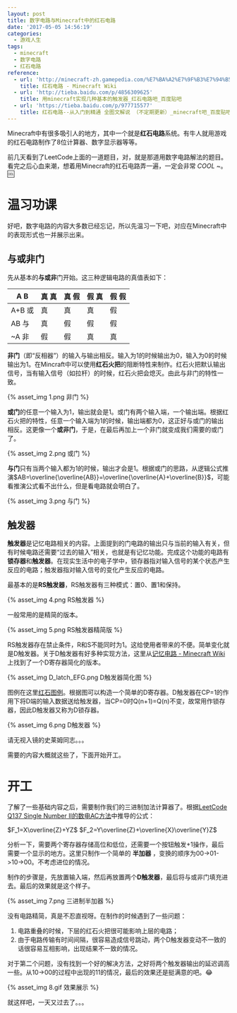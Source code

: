 ```yaml
---
layout: post
title: 数字电路与Minecraft中的红石电路
date: '2017-05-05 14:56:19'
categories:
  - 游戏人生
tags:
  - minecraft
  - 数字电路
  - 红石电路
reference:
  - url: 'http://minecraft-zh.gamepedia.com/%E7%BA%A2%E7%9F%B3%E7%94%B5%E8%B7%AF'
    title: 红石电路 - Minecraft Wiki
  - url: 'http://tieba.baidu.com/p/4856309625'
    title: 用minecraft实现几种基本的触发器_红石电路吧_百度贴吧
  - url: 'https://tieba.baidu.com/p/977715577'
    title: 红石电路--从入门到精通 全图文解说 （不定期更新）_minecraft吧_百度贴吧
---
```


Minecraft中有很多吸引人的地方，其中一个就是**红石电路**系统。有牛人就用游戏的红石电路制作了8位计算器、数字显示器等等。

前几天看到了LeetCode上面的一道题目，对，就是那道用数字电路解法的题目。看完之后心血来潮，想着用Minecraft的红石电路弄一遍，一定会非常 _COOL_ ~。:cool:

# 温习功课

好吧，数字电路的内容大多数已经忘记，所以先温习一下吧，对应在Minecraft中的表现形式也一并展示出来。

## 与或非门

先从基本的**与或非**门开始。这三种逻辑电路的真值表如下：

| A B    | 真 真 | 真 假 | 假 真 | 假 假 |
| ------ | ----- | ----- | ----- | ----- |
| A+B 或 | 真    | 真    | 真    | 假   |
| AB  与 | 真    | 假    | 假    | 假   |
| ~A  非 | 假    | 假    | 真    | 真   |

**非门**（即“反相器”）的输入与输出相反。输入为1的时候输出为0，输入为0的时候输出为1。在Mincraft中可以使用**红石火把**的阻断特性来制作。红石火把默认输出信号，当有输入信号（如拉杆）的时候，红石火把会熄灭。由此与非门的特性一致。

{% asset_img 1.png 非门 %}

**或门**的任意一个输入为1，输出就会是1。或门有两个输入端，一个输出端。根据红石火把的特性，任意一个输入端为1的时候，输出端都为0，这正好与或门的输出相反。这更像一个**或非门**，于是，在最后再加上一个非门就变成我们需要的或门了。

{% asset_img 2.png 或门 %}

**与门**只有当两个输入都为1的时候，输出才会是1。根据或门的思路，从逻辑公式推演$AB=\overline{\overline{AB}}=\overline{\overline{A}+\overline{B}}$，可能看推演公式看不出什么，但是看电路就会明白了。

{% asset_img 3.png 与门 %}

## 触发器

**触发器**是记忆电路相关的内容。上面提到的门电路的输出只与当前的输入有关，但有时候电路还需要“过去的输入”相关，也就是有记忆功能。完成这个功能的电路有**锁存器**和**触发器**。在现实生活中的电子学中，锁存器指对输入信号的某个状态产生反应的电路；触发器指对输入信号的变化产生反应的电路。

最基本的是**RS触发器**，RS触发器有三种模式：置0、置1和保持。

{% asset_img 4.png RS触发器 %}

一般常用的是精简的版本。

{% asset_img 5.png RS触发器精简版 %}

RS触发器存在禁止条件，R和S不能同时为1。这给使用者带来的不便。简单变化就是D触发器。关于D触发器有好多种实现方法，这里从[记忆电路 - Minecraft Wiki](http://minecraft-zh.gamepedia.com/%E8%AE%B0%E5%BF%86%E7%94%B5%E8%B7%AF#D.E8.A7.A6.E5.8F.91.E5.99.A8.E4.B8.8E.E9.97.A8.E6.8E.A7D.E9.94.81.E5.AD.98.E5.99.A8)上找到了一个D寄存器简化的版本。

{% asset_img D_latch_EFG.png D触发器简化图 %}

图例在这里[红石图例](http://minecraft-zh.gamepedia.com/%E7%BA%A2%E7%9F%B3%E5%9B%BE%E4%BE%8B)。根据图可以构造一个简单的D寄存器。D触发器在CP=1的作用下将D端的输入数据送给触发器，当CP=0时Q(n+1)=Q(n)不变，故常用作锁存器，因此D触发器又称为D锁存器。

{% asset_img 6.png D触发器 %}

请无视入镜的史莱姆同志。。。

需要的内容大概就这些了，下面开始开工。

# 开工

了解了一些基础内容之后，需要制作我们的三进制加法计算器了。根据[LeetCode Q137 Single Number II的数电AC方法](/2017/04/27/single-number-ii-solved-using-circult-design-and-digital-logic/)中推导的公式：

$F_1=X\overline{Z}+YZ$
$F_2=Y\overline{Z}+\overline{X}\overline{Y}Z$

分析一下，需要两个寄存器存储高位和低位，还需要一个按钮触发+1操作，最后需要一个显示的地方。这里只制作一个简单的 __半加器__ ，变换的顺序为00->01->10->00。不考虑进位的情况。

制作的步骤是，先放置输入端，然后再放置两个**D触发器**，最后将与或非门填充进去。最后的效果就是这个样子。

{% asset_img 7.png 三进制半加器 %}

没有电路精简，真是不忍直视呀。在制作的时候遇到了一些问题：

1. 电路重叠的时候，下层的红石火把很可能影响上层的电路；
2. 由于电路传输有时间间隔，很容易造成信号跳动，两个D触发器变动不一致的话很容易互相影响，出现结果不一致的情况。

对于第二个问题，没有找到一个好的解决方法，之好将两个触发器输出的延迟调高一些。从10->00的过程中出现的11的情况，最后的效果还是挺满意的吧。:joy:

{% asset_img 8.gif 效果展示 %}

就这样吧，一天又过去了。。。
